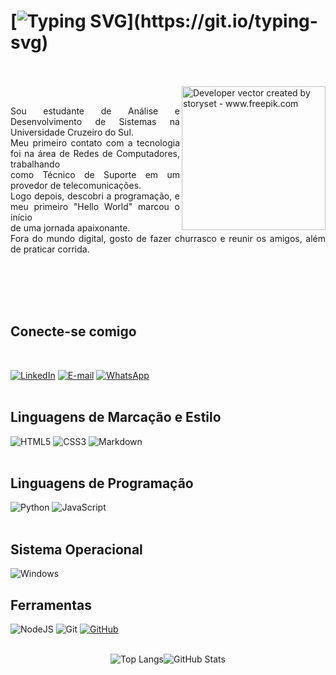 # [![Typing SVG](https://readme-typing-svg.herokuapp.com?font=Fira+Code&size=24&pause=1000&color=00FF00&width=600&lines=Olá!+Meu+nome+é+Guilherme+Pironti.;Sejam+bem+vindos%2C+esse+é+meu+GitHub.)](https://git.io/typing-svg)
<br><br>
<img align="right" alt="Developer vector created by storyset - www.freepik.com" height="230" src="https://media.giphy.com/media/bGgsc5mWoryfgKBx1u/giphy.gif"><br>

<p align="justify">Sou estudante de Análise e Desenvolvimento de Sistemas na Universidade Cruzeiro do Sul.<br>
Meu primeiro contato com a tecnologia foi na área de Redes de Computadores, trabalhando<br> como Técnico de Suporte em um provedor de telecomunicações.<br> Logo depois, descobri a programação, e meu primeiro "Hello World" marcou o início <br>de uma jornada apaixonante. <br>
Fora do mundo digital, gosto de fazer churrasco e reunir os amigos, além de praticar corrida.<p>
<br> <br><br><br>


## Conecte-se comigo

<br>

[![LinkedIn](https://img.shields.io/badge/LinkedIn-0077B5?style=for-the-badge&logo=linkedin&logoColor=white)](https://www.linkedin.com/in/guilherme-pironti-843b65212/) 
[![E-mail](https://img.shields.io/badge/-Email-000?style=for-the-badge&logo=microsoft-outlook&logoColor=007BFF)](mailto:devpironti@gmail.com)
[![WhatsApp](https://img.shields.io/badge/WhatsApp-25D366?style=for-the-badge&logo=whatsapp&logoColor=white)](https://wa.me/5511982479731)
<br><br>

## Linguagens de Marcação e Estilo

![HTML5](https://img.shields.io/badge/HTML5-E34F26?style=for-the-badge&logo=html5&logoColor=white)
![CSS3](https://img.shields.io/badge/CSS3-1572B6?style=for-the-badge&logo=css3&logoColor=white)
![Markdown](https://img.shields.io/badge/Markdown-000?style=for-the-badge&logo=markdown)
<br><br>

## Linguagens de Programação
![Python](https://img.shields.io/badge/python-3670A0?style=for-the-badge&logo=python&logoColor=ffdd54)
![JavaScript](https://img.shields.io/badge/JavaScript-F7DF1E?style=for-the-badge&logo=javascript&logoColor=black)
<br><br>

## Sistema Operacional
![Windows](https://img.shields.io/badge/Windows-000?style=for-the-badge&logo=windows&logoColor=2CA5E0)

## Ferramentas
![NodeJS](https://img.shields.io/badge/node.js-6DA55F?style=for-the-badge&logo=node.js&logoColor=white)
![Git](https://img.shields.io/badge/GIT-E44C30?style=for-the-badge&logo=git&logoColor=white)
[![GitHub](https://img.shields.io/badge/GitHub-100000?style=for-the-badge&logo=github&logoColor=white)](https://github.com/SEUUSERNAME)


<br>
<div style="display: flex; justify-content: center;">
  <img src="https://github-readme-stats-git-masterrstaa-rickstaa.vercel.app/api/top-langs/?username=devpironti&bg_color=000&border_color=30A3DC&title_color=E94D5F&text_color=FFF" alt="Top Langs" style="display: inline-block;">
  <img src="https://github-readme-stats.vercel.app/api?username=devpironti&theme=transparent&bg_color=000&border_color=30A3DC&show_icons=true&icon_color=30A3DC&title_color=E94D5F&text_color=FFF" alt="GitHub Stats" style="display: inline-block;">
</div>




